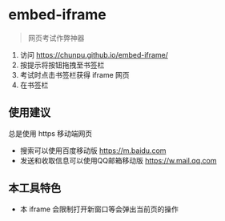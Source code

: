 # embed-iframe

> 网页考试作弊神器

1. 访问 <https://chunpu.github.io/embed-iframe/>
1. 按提示将按钮拖拽至书签栏
1. 考试时点击书签栏获得 iframe 网页
1. 在书签栏

## 使用建议

总是使用 https 移动端网页

- 搜索可以使用百度移动版 <https://m.baidu.com>
- 发送和收取信息可以使用QQ邮箱移动版 <https://w.mail.qq.com>

## 本工具特色

- 本 iframe 会限制打开新窗口等会弹出当前页的操作
